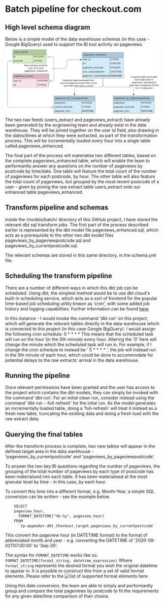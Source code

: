 # Batch pipeline for checkout.com 
## High level schema diagram
Below is a simple model of the data warehouse schemas (in this case - Google BigQuery) used to support the BI tool activity on pageviews.
![dwh-model](https://github.com/yag101/dbt-batch-pipeline-checkout/blob/master/dwh-model.png?raw=true)
The two raw feeds (users_extract and pageviews_extract) have already been generated by the engineering team and already exist in the date warehouse. They will be joined together on the user id field, also drawing in the dates/times at which they were extracted, as part of the transformation process. This will be incrementally loaded every hour into a single table called pageviews_enhanced.

The final part of the process will materialise two different tables, based on the complete pageviews_enhanced table, which will enable the team to performantly answer any questions on the number of pageviews by postcode by time/date. One table will feature the total count of the number of pageviews for each postcode, by hour. The other table will also feature the total count of pageviews, but grouped by the most recent postcode of a user - given by joining the raw extract table users_extract onto our enhanced table pageviews_enhanced.

## Transform pipeline and schemas
Inside the /models/batch/ directory of this GitHub project, I have stored the relevant dbt sql transform jobs. The first part of the process described earlier is represented by the dbt model file pageviews_enhanced.sql, which acts as a prerequisite to the other two dbt model files pageviews_by_pageviewpostcode.sql and pageviews_by_currentpostcode.sql.

The relevant schemas are stored in this same directory, in the schema.yml file.

## Scheduling the transform pipeline
There are a number of different ways in which this dbt job can be scheduled. Using dbt, the simplest method would be to use dbt cloud's built-in scheduling service, which acts as a sort of frontend for the popular time-based job scheduling utility knwon as 'cron', with some added job history and logging capabilities. Further information can be found [here](https://docs.getdbt.com/docs/running-a-dbt-project/running-dbt-in-production/#using-dbt-cloud).

In this instance - I would invoke the command 'dbt run' on this project, which will generate the relevant tables directly in the data warehouse which is connected to this project (in this case Google BigQuery). I would assign the following cron schedule:
0 * * * *
This means that the scheduled task will run on the hour (in the 0th minute) every hour. Altering the '0' here will change the minute which the scheduled task will run in. For example, if I change the cron schedule to instead be ' 5 * * * * ', the job will instead run in the 5th minute of each hour, which could be done to accommodate for potential delays to the raw extracts' arrival in the data warehouse.

## Running the pipeline
Once relevant permissions have been granted and the user has access to the project which contains the dbt models, they can simply be invoked with the command 'dbt run'. For an initial clean run, consider instead using the command 'dbt run --full-refresh' for the inital run. As the model generates an incrementally loaded table, doing a 'full-refresh' will treat it instead as a fresh new table, truncating the existing data and doing a fresh load with the raw extract data.

## Querying the final tables
After the transform process is complete, two new tables will appear in the defined target area in the data warehouse - 'pageviews_by_currentpostcode' and 'pageviews_by_pageviewpostcode'.

To answer the two key BI questions regarding the number of pageviews, the grouping of the total number of pageviews by each type of postcode has been materialised into each table. It has been materialised at the most granular level by time - in this case, by each hour.

To convert this time into a different format, e.g. Month-Year, a simple SQL conversion can be written - see the example below.
```
    SELECT
    pageview_hour,
      FORMAT_DATETIME("%b-%y", pageview_hour)
    FROM
      `tp-appmaker.dbt_Checkout_target.pageviews_by_currentpostcode`
```
This convert the pageview hour (in DATETIME format) to the format of abbreviated month and year - e.g. converting the DATETIME of '2020-09-02T07:00:00' to 'Sep-20'.

The syntax for `FORMAT_DATETIME` works like so:
`FORMAT_DATETIME(format_string, datetime_expression)`
Where `format_string` represents the desired format you wish the original datetime to appear in. It is possible to construct this from a set of valid format elements. Please refer to the ![list of supported format elements here](https://cloud.google.com/bigquery/docs/reference/standard-sql/datetime_functions#supported_format_elements_for_datetime).

Using this date conversion, the team are able to simply and performantly group and compare the total pageviews by postcode to fit the requirements for any given date/time comparison of their choice.
